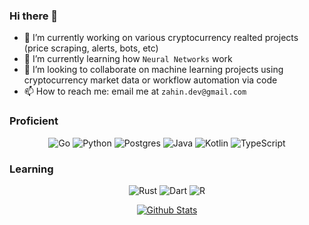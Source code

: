 ### Hi there 👋

<!--
**zahin-mohammad/zahin-mohammad** is a ✨ _special_ ✨ repository because its `README.md` (this file) appears on your GitHub profile.
-->

- 🔭 I’m currently working on various cryptocurrency realted projects (price scraping, alerts, bots, etc)
- 🌱 I’m currently learning how `Neural Networks` work
- 👯 I’m looking to collaborate on machine learning projects using cryptocurrency market data or workflow automation via code
- 📫 How to reach me: email me at `zahin.dev@gmail.com`

### Proficient
<p align="center">
  <img alt="Go" src="https://img.shields.io/badge/go-%2300ADD8.svg?&style=for-the-badge&logo=go&logoColor=white">
  <img alt="Python" src="https://img.shields.io/badge/python%20-%2314354C.svg?&style=for-the-badge&logo=python&logoColor=white"/>
  <img alt="Postgres" src ="https://img.shields.io/badge/postgres-%23316192.svg?&style=for-the-badge&logo=postgresql&logoColor=white"/>
  <img alt="Java" src="https://img.shields.io/badge/java-%23ED8B00.svg?&style=for-the-badge&logo=java&logoColor=white"/>
  <img alt="Kotlin" src="https://img.shields.io/badge/kotlin-%230095D5.svg?&style=for-the-badge&logo=kotlin&logoColor=white"/>
  <img alt="TypeScript" src="https://img.shields.io/badge/typescript%20-%23007ACC.svg?&style=for-the-badge&logo=typescript&logoColor=white"/>
</p>

### Learning
<p align="center">
  <img alt="Rust" src="https://img.shields.io/badge/rust-%23000000.svg?&style=for-the-badge&logo=rust&logoColor=white"/>
  <img alt="Dart" src="https://img.shields.io/badge/dart-%230175C2.svg?&style=for-the-badge&logo=dart&logoColor=white"/>
  <img alt="R" src="https://img.shields.io/badge/r-%23276DC3.svg?&style=for-the-badge&logo=r&logoColor=white"/>
</p>

<p align="center">
  <a href="https://github.com/anuraghazra/github-readme-stats">
    <img src="https://github-readme-stats.vercel.app/api?username=zahin-mohammad&hide=stars&count_private=true&show_icons=true" alt="Github Stats">
  </a>
  	
</p>
<!--[![Zahin's github stats](https://github-readme-stats.vercel.app/api?username=zahin-mohammad&hide=stars&count_private=true&show_icons=true)](https://github.com/anuraghazra/github-readme-stats)-->
